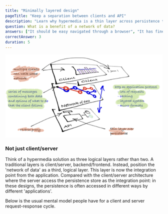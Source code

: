```yaml
---
title: "Minimally layered design"
pageTitle: "Keep a separation between clients and API"
description: "Learn why hypermedia is a thin layer across persistence that should guide us through the business problem."
question: What is a benefit of a network of data?
answers: ["It should be easy navigated through a browser", "It has fine grained access control", "It can use HTTP as an application protocol", "All of the above!"]
correctAnswer: 3
duration: 5
---
```



![](minimal-layers.png)

### Not just client/server

Think of a hypermedia solution as three logical layers rather than two. A traditional layers is client/server, backend/frontend. Instead, position the 'network of data' as a third, logical layer. This layer is now the integration point from the application. Compared with the client/server architecture where the server access the persistence store as the integration point: in these designs, the persistence is often accessed in different ways by different 'applications'.

Below is the usual mental model people have for a client and server request-response cycle.
